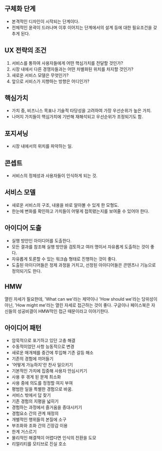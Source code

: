 ## 구체화 단계
- 본격적인 디자인이 시작되는 단계이다.
- 전체적인 윤곽이 드러나며 이후 이어지는 단계에서의 설계 등에 대한 필요조건을 갖추게 된다.

## UX 전략의 조건
1. 서비스를 통하여 사용자들에게 어떤 핵심가치를 전달할 것인가?
2. 시장 내에서 다른 경쟁자들과는 어떤 차별화된 위치를 차지할 것인가?
3. 새로운 서비스 모델은 무엇인가?
4. 앞으로 서비스가 지향하는 방향은 어디인가?

## 핵심가치
- 가치 중, 비즈니스 목표나 기술적 타당성을 고려하여 가장 우선순위가 높은 가치.
- 나머지 가치들이 핵심가치에 기반해 재해석되고 우선순위가 조정되기도 함.

## 포지셔닝
- 시장 내에서의 위치를 파악하는 일.

## 콘셉트
- 서비스의 정체성과 사용자들이 인식하게 되는 것.

## 서비스 모델
- 새로운 서비스의 구조, 내용을 바로 알아볼 수 있게 한 모형도.
- 한눈에 변화를 확인하고 가치들이 어떻게 접목됐는지를 보여줄 수 있어야 한다.

## 아이디어 도출
- 실행 방안인 아이디어를 도출한다.
- 모든 결과를 참조해 실행 방안을 검토하고 여러 명이서 자유롭게 도출하는 것이 좋다.
- 자유롭게 토론할 수 있는 워크숍 형태로 진행하는 것이 좋다.
- 도출된 아이디어들은 정제 과정을 거치고, 선정된 아이디어들은 콘텐츠나 기능으로 정의되기도 한다.

## HMW
<p>열린 자세가 필요한데, 'What can we'라는 제약이나 'How should we'라는 당위성이 아닌, 'How might me'라는 열린 자세로 접근하는 것이 좋다. 구글이나 페이스북은 자신들의 성공비결이 HMW적인 접근 때문이라고 이야기한다.</p>

## 아이디어 패턴
- 암묵적으로 포기하고 있던 고충 해결
- 수동적이었던 사항 능동적으로 변경
- 새로운 매개체를 중간에 투입해 기존 갈등 해소
- 기존의 경험에 끼어들기
- '어떻게 가능하지'란 찬사 일으키기
- 기본적인 가치에 집중해 사용자 안심시키기
- 사용 후 겪게 된 문제 최소화
- 사용 중에 의도를 정정할 여지 부여
- 평범한 일을 특별한 경험으로 바꿈.
- 서비스 밖에서 답 찾기
- 기존 경험의 지평을 넓히기
- 경험하는 과정에서 즐거움을 증대시키기
- 경험요소 간의 관계 재정의
- 개별적인 행위들의 본질에 소구
- 부조화와 조화 간의 긴장감 이용
- 한계 거스르기
- 물리적인 해결책이 어렵다면 인식의 전환을 도모
- 리얼리티를 모티브로 진실 호소

